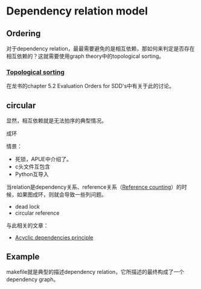# Dependency relation model



## Ordering

对于dependency relation，最最需要避免的是相互依赖，那如何来判定是否存在相互依赖的？这就需要使用graph theory中的topological sorting。

### [Topological sorting](https://en.wikipedia.org/wiki/Topological_sorting)

在龙书的chapter 5.2 Evaluation Orders for SDD's中有关于此的讨论。

## circular

显然，相互依赖就是无法拍序的典型情况。

成环

情景：

- 死锁，APUE中介绍了。
- c头文件互包含
- Python互导入



当relation是dependency关系、reference关系（[Reference counting](https://en.wikipedia.org/wiki/Reference_counting)）的时候，如果图成环，则就会导致一些列问题。

- dead lock
- circular reference

与此相关的文章：

- [Acyclic dependencies principle](https://en.wikipedia.org/wiki/Acyclic_dependencies_principle)



## Example

makefile就是典型的描述dependency relation，它所描述的最终构成了一个dependency graph。